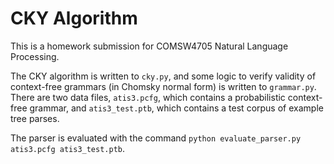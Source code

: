 # CKY Algorithm
This is a homework submission for COMSW4705 Natural Language Processing.

The CKY algorithm is written to `cky.py`, and some logic to verify validity of context-free grammars (in Chomsky normal form) is written to `grammar.py`. There are two data files, `atis3.pcfg`, which contains a probabilistic context-free grammar, and `atis3_test.ptb`, which contains a test corpus of example tree parses.

The parser is evaluated with the command `python evaluate_parser.py atis3.pcfg atis3_test.ptb`.
